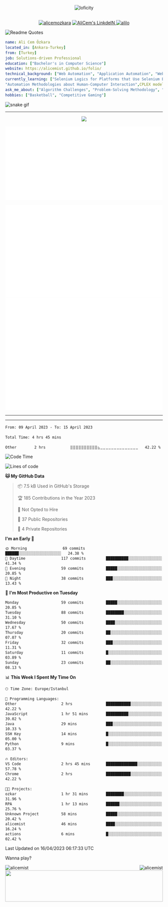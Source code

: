 <p align="center">
<img alt="loficity" width="800px" src="https://github.com/HyunCafe/HyunCafe/raw/main/assests/loficity.gif"</img>
</p>
<p align="center">
<br/>
  <a href="https://www.buymeacoffee.com/alicemozkara"> <img src="https://cdn.buymeacoffee.com/buttons/v2/default-yellow.png" height="50" width="210" alt="alicemozkara" /></a>
<a href="https://www.linkedin.com/in/ali-cem-oz/">
  <img alt="AliCem's LinkdeIN" width="40px" src="https://user-images.githubusercontent.com/43545812/144035037-0f415fc7-9f96-4517-a370-ccc6e78a714b.png" />
  
</a>
<a href="https://www.leetcode.com/alilo" target="blank"><img src="https://raw.githubusercontent.com/rahuldkjain/github-profile-readme-generator/master/src/images/icons/Social/leet-code.svg" alt="alilo"  width="30px" /></a>

<br>
  
</p>

 ![Readme Quotes](https://quotes-github-readme.vercel.app/api?type=horizontal&theme=nord) 
  




```yaml
name: Ali Cem Özkara
located_in: [Ankara-Turkey]
from: [Turkey]
job: Solutions-driven Professional
education: ["Bachelor's in Computer Science"]
website: https://alicemist.github.io/folio/
technical_background: ["Web Automation", "Application Automation", "Web Technologies", "Cloud Technologies", "NLP Techniques"]
currently_learning: ["Selenium Logics for Platforms that Use Selenium Backend", 
"Automation Methodologies about Human-Computer Interaction",CPLEX modelling]
ask_me_about: ["Algorithm Challenges", "Problem-Solving Methodology", "Python", "Node.js", "React.js", "TypeScript","LeetCode"]
hobbies: ["Basketball", "Competitive Gaming"]
```

![snake gif](https://github.com/alicemist/alicemist/blob/output/github-contribution-grid-snake.svg)
<hr>
<p align="center">
  <img alig src="https://github-profile-trophy.vercel.app/?username=alicemist&column=6&rank=SSS,SS,S,AAA,AA,A,B,C" />
</p>



![Metrics](https://raw.githubusercontent.com/alicemist/alicemist/main/github-metrics.svg)

![Metrics](https://raw.githubusercontent.com/alicemist/alicemist/main/metrics.plugin.habits.charts.svg)
![Metrics](https://raw.githubusercontent.com/alicemist/alicemist/main/metrics.plugin.leetcode.svg)
<hr>

<hr>

<!--START_SECTION:WAKA-->

```text
From: 09 April 2023 - To: 15 April 2023

Total Time: 4 hrs 45 mins

Other        2 hrs           ⣿⣿⣿⣿⣿⣿⣿⣿⣿⣿⣦⣀⣀⣀⣀⣀⣀⣀⣀⣀⣀⣀⣀⣀⣀   42.22 %
```

<!--END_SECTION:WAKA-->
<!--START_SECTION:time-->
![Code Time](http://img.shields.io/badge/Code%20Time-4%20hrs%2045%20mins-blue)

![Lines of code](https://img.shields.io/badge/From%20Hello%20World%20I%27ve%20Written-49.9%20thousand%20lines%20of%20code-blue)

**🐱 My GitHub Data** 

> 📦 7.5 kB Used in GitHub's Storage 
 > 
> 🏆 185 Contributions in the Year 2023
 > 
> 🚫 Not Opted to Hire
 > 
> 📜 37 Public Repositories 
 > 
> 🔑 4 Private Repositories 
 > 
**I'm an Early 🐤** 

```text
🌞 Morning                69 commits          ██████░░░░░░░░░░░░░░░░░░░   24.38 % 
🌆 Daytime                117 commits         ██████████░░░░░░░░░░░░░░░   41.34 % 
🌃 Evening                59 commits          █████░░░░░░░░░░░░░░░░░░░░   20.85 % 
🌙 Night                  38 commits          ███░░░░░░░░░░░░░░░░░░░░░░   13.43 % 
```
📅 **I'm Most Productive on Tuesday** 

```text
Monday                   59 commits          █████░░░░░░░░░░░░░░░░░░░░   20.85 % 
Tuesday                  88 commits          ████████░░░░░░░░░░░░░░░░░   31.10 % 
Wednesday                50 commits          ████░░░░░░░░░░░░░░░░░░░░░   17.67 % 
Thursday                 20 commits          ██░░░░░░░░░░░░░░░░░░░░░░░   07.07 % 
Friday                   32 commits          ███░░░░░░░░░░░░░░░░░░░░░░   11.31 % 
Saturday                 11 commits          █░░░░░░░░░░░░░░░░░░░░░░░░   03.89 % 
Sunday                   23 commits          ██░░░░░░░░░░░░░░░░░░░░░░░   08.13 % 
```


📊 **This Week I Spent My Time On** 

```text
🕑︎ Time Zone: Europe/Istanbul

💬 Programming Languages: 
Other                    2 hrs               ███████████░░░░░░░░░░░░░░   42.22 % 
JavaScript               1 hr 51 mins        ██████████░░░░░░░░░░░░░░░   39.02 % 
Java                     29 mins             ███░░░░░░░░░░░░░░░░░░░░░░   10.33 % 
SSH Key                  14 mins             █░░░░░░░░░░░░░░░░░░░░░░░░   05.00 % 
Python                   9 mins              █░░░░░░░░░░░░░░░░░░░░░░░░   03.37 % 

🔥 Editors: 
VS Code                  2 hrs 45 mins       ██████████████░░░░░░░░░░░   57.78 % 
Chrome                   2 hrs               ███████████░░░░░░░░░░░░░░   42.22 % 

🐱‍💻 Projects: 
ozkar                    1 hr 31 mins        ████████░░░░░░░░░░░░░░░░░   31.96 % 
RPA                      1 hr 13 mins        ██████░░░░░░░░░░░░░░░░░░░   25.76 % 
Unknown Project          58 mins             █████░░░░░░░░░░░░░░░░░░░░   20.42 % 
alicemist                46 mins             ████░░░░░░░░░░░░░░░░░░░░░   16.24 % 
actions                  6 mins              █░░░░░░░░░░░░░░░░░░░░░░░░   02.42 % 
```


 Last Updated on 16/04/2023 06:17:33 UTC
<!--END_SECTION:time-->

Wanna play?
 <div align=center>
  
<img align="left" src="https://github-readme-stats.vercel.app/api/top-langs?username=alicemist&show_icons=true&locale=en&layout=compact" alt="alicemist" />

<img align="right" src="https://github-readme-streak-stats.herokuapp.com/?user=alicemist" alt="alicemist" />
</div>
<div align=center>
  <img  height=100px width= 100% src="https://capsule-render.vercel.app/api?type=waving&color=gradient&height=60&section=footer"/>
</div>


